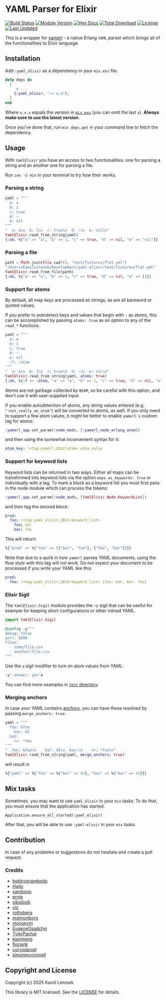 # YAML Parser for Elixir

[![Build Status](https://travis-ci.org/KamilLelonek/yaml-elixir.svg)](https://travis-ci.org/KamilLelonek/yaml-elixir)
[![Module Version](https://img.shields.io/hexpm/v/yaml_elixir.svg)](https://hex.pm/packages/yaml_elixir)
[![Hex Docs](https://img.shields.io/badge/hex-docs-lightgreen.svg)](https://hexdocs.pm/yaml_elixir/)
[![Total Download](https://img.shields.io/hexpm/dt/yaml_elixir.svg)](https://hex.pm/packages/yaml_elixir)
[![License](https://img.shields.io/hexpm/l/yaml_elixir.svg)](https://github.com/KamilLelonek/yaml-elixir/blob/master/LICENSE)
[![Last Updated](https://img.shields.io/github/last-commit/KamilLelonek/yaml-elixir.svg)](https://github.com/KamilLelonek/yaml-elixir/commits/master)

This is a wrapper for [yamerl](https://github.com/yakaz/yamerl) - a native Erlang `YAML` parser which brings all of the functionalities to Elixir language.

## Installation

Add `:yaml_elixir` as a dependency in your `mix.exs` file.

```elixir
defp deps do
  [
     # ...
    {:yaml_elixir, "~> x.x"},
  ]
end
```

Where `x.x.x` equals the version in [`mix.exs`](mix.exs) (you can omit the last `x`). **Always make sure to use the latest version**.

Once you've done that, run `mix deps.get` in your command line to fetch the dependency.

## Usage

With `YamlElixir` you have an access to two functionalities: one for parsing a string and an another one for parsing a file.

Run `iex -S mix` in your terminal to try how their works.

### Parsing a string

```elixir
yaml = """
  a: a
  b: 1
  c: true
  d: ~
  e: nil
"""
"  a: a\n  b: 1\n  c: true\n  d: ~\n  e: nil\n"
YamlElixir.read_from_string(yaml)
{:ok, %{"a" => "a", "b" => 1, "c" => true, "d" => nil, "e" => "nil"}}
```

### Parsing a file

```elixir
path = Path.join(File.cwd!(), "test/fixtures/flat.yml")
"/Users/KamilLelonek/Development/yaml-elixir/test/fixtures/flat.yml"
YamlElixir.read_from_file(path)
{:ok, %{"a" => "a", "b" => 1, "c" => true, "d" => nil, "e" => []}}
```

### Support for atoms

By default, all map keys are processed as strings, as are all bareword or quoted
values.

If you prefer to autodetect keys and values that begin with `:` as atoms, this can be accomplished by passing `atoms: true` as an option to any of the `read_*` functions.

```elixir
yaml = """
  a: a
  b: 1
  c: true
  d: ~
  e: nil
  :f: :atom
"""
"  a: a\n  b: 1\n  c: true\n  d: ~\n  e: nil\n"
YamlElixir.read_from_string(yaml, atoms: true)
{:ok, %{:f => :atom, "a" => "a", "b" => 1, "c" => true, "d" => nil, "e" => "nil"}}
```

Atoms are not garbage collected by `BEAM`, so be careful with this option, and
don't use it with user-supplied input.

If you enable autodetection of atoms, any string values entered (e.g. `":not_really_an_atom"`) will be converted to atoms, as well. If you only need to support a few atom values, it _might_ be better to enable `yamerl's` custom tag for atoms:

```elixir
:yamerl_app.set_param(:node_mods, [:yamerl_node_erlang_atom])
```

and then using the somewhat inconvenient syntax for it:

```yaml
atom_key: !<tag:yamerl,2012:atom> atom_value
```

### Support for keyword lists

Keyword lists can be returned in two ways. Either all maps can be transformed into keyword
lists via the option `maps_as_keywords: true` or individually with a tag. To mark a block
as a keyword list you must first pass in the node module which can process the tokens:

```elixir
:yamerl_app.set_param(:node_mods, [YamlElixir.Node.KeywordList])
```

and then tag the desired block:

```yaml
prod:
  foo: !<tag:yaml_elixir,2019:keyword_list>
    foo: bar
    bar: foo
```

This will return:

```elixir
%{"prod" => %{"foo" => [{"bar", "foo"}, {"foo", "bar"}]}}
```

Note that due to a quirk in how `yamerl` parses YAML documents, using the flow style with
this tag will not work. Do not expect your document to be processed if you write your
YAML like this:

```yaml
prod:
  foo: !<tag:yaml_elixir,2019:keyword_list> {foo: bar, bar: foo}
```

### Elixir Sigil

The `YamlElixir.Sigil` module provides the `~y` sigil that can be useful for example for keeping short configurations or other inlined YAML.

```elixir
import YamlElixir.Sigil

@config ~y"""
debug: false
port: 9200
files:
  - some/file.csv
  - another/file.csv
"""
```

Use the `a` sigil modifier to turn on atom values from YAML:

```elixir
~y":answer: yes"a
```

You can find more examples in [`test` directory](https://github.com/KamilLelonek/yaml-elixir/blob/master/test/yaml_elixir_test.exs).

### Merging anchors

In case your YAML contains [anchors](http://blogs.perl.org/users/tinita/2019/05/reusing-data-with-yaml-anchors-aliases-and-merge-keys.html), you can have these resolved by passing `merge_anchors: true`:

```elixir
yaml = """
  foo: &foo
    bar: 42
  baz:
    <<: *foo
"""
"  foo: &foo\n    bar: 42\n  baz:\n    <<: *foo\n"
YamlElixir.read_from_string(yaml, merge_anchors: true)
```

will result in

```elixir
%{"yaml" => %{"foo" => %{"bar" => 42}, "baz" => %{"bar" => 42}}}
```

## Mix tasks

Sometimes, you may want to use `yaml_elixir` in your `mix` tasks. To do that, you must ensure that the application has started.

    Application.ensure_all_started(:yaml_elixir)

After that, you will be able to use `:yaml-elixir` in your `mix` tasks.

## Contribution

In case of any problems or suggestions do not hesitate and create a pull request.

### Credits

- [bobbypriambodo](https://github.com/bobbypriambodo)
- [Hajto](https://github.com/Hajto)
- [sambooo](https://github.com/sambooo)
- [ernie](https://github.com/ernie)
- [sibsibsib](https://github.com/sibsibsib)
- [vic](https://github.com/vic)
- [rothsberg](https://github.com/rothsberg)
- [msimonborg](https://github.com/msimonborg)
- [mononym](https://github.com/mononym)
- [EugeneOsadchyi](https://github.com/EugeneOsadchyi)
- [TylerPachal](https://github.com/TylerPachal)
- [kianmeng](https://github.com/kianmeng)
- [floriank](https://github.com/floriank)
- [coryodaniel](https://github.com/coryodaniel)
- [simonmcconnell](https://github.com/simonmcconnell)

## Copyright and License

Copyright (c) 2025 Kamil Lelonek

This library is MIT licensed. See the
[LICENSE](https://github.com/KamilLelonek/yaml-elixir/blob/master/LICENSE.txt) for details.
